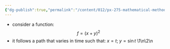 ```yaml
---
{"dg-publish":true,"permalink":"/content/012/px-275-mathematical-methods/term-1/a-differentiation/2-advanced-a3-a4-and-a5/px-275-a3b-example/","noteIcon":"1","created":"2025-08-27T13:14:16.091+01:00","updated":"2024-11-26T10:04:02.000+00:00"}
---
```


- consider a function: 
$$f = (x+y)^{2}$$
- it follows a path that varies in time such that: $x=t;\; y=\sin t$
\1\n\2\n